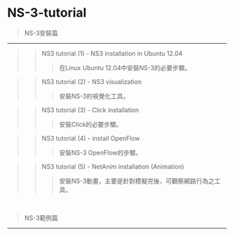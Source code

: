 NS-3-tutorial
=============

> NS-3安裝篇
----------
> > NS3 tutorial (1) - NS3 installation in Ubuntu 12.04 <br />
> > > 在Linux Ubuntu 12.04中安裝NS-3的必要步驟。<br />

> > NS3 tutorial (2) - NS3 visualization <br />
> > > 安裝NS-3的視覺化工具。<br />

> > NS3 tutorial (3) - Click installation <br />
> > > 安裝Click的必要步驟。<br />

> > NS3 tutorial (4) - install OpenFlow <br />
> > > 安裝NS-3 OpenFlow的步驟。<br />

> > NS3 tutorial (5) - NetAnim installation (Animation) <br />
> > > 安裝NS-3動畫，主要是針對模擬完後，可觀察網路行為之工具。<br />

<br />

> NS-3範例篇
-------------
> > 
> > 
> > 
